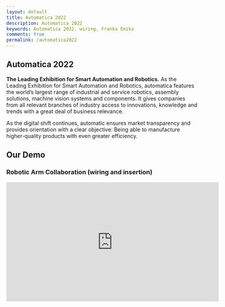 ```yaml
---
layout: default
title: Automatica 2022
description: Automatica 2022
keywords: Automatica 2022, wiring, Franka Emika
comments: true
permalink: /automatica2022
---
```


## Automatica 2022
**The Leading Exhibition for Smart Automation and Robotics.** 
As the Leading Exhibition for Smart Automation and Robotics, automatica features the world’s largest range of industrial and service robotics, assembly solutions, machine vision systems and components. It gives companies from all relevant branches of industry access to innovations, knowledge and trends with a great deal of business relevance.

As the digital shift continues, automatic ensures market transparency and provides orientation with a clear objective: Being able to manufacture higher-quality products with even greater efficiency.
## Our Demo 
### Robotic Arm Collaboration (wiring and insertion)

<div style="text-align:center">
<iframe width="560" height="315" src="https://www.youtube.com/embed/ss9dzcUEg3o" title="YouTube video player" frameborder="0" allow="accelerometer; autoplay; clipboard-write; encrypted-media; gyroscope; picture-in-picture" allowfullscreen></iframe>
</div>
